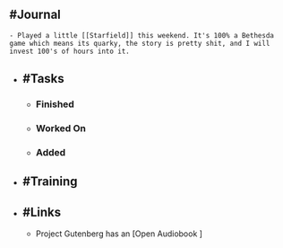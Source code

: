 ## #Journal
	- Played a little [[Starfield]] this weekend. It's 100% a Bethesda game which means its quarky, the story is pretty shit, and I will invest 100's of hours into it.
- ## #Tasks
	- ### Finished
	- ### Worked On
	- ### Added
- ## #Training
- ## #Links
	- Project Gutenberg has an [Open Audiobook ]
